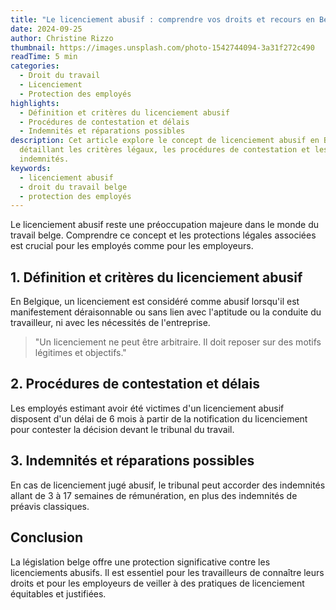 ```yaml
---
title: "Le licenciement abusif : comprendre vos droits et recours en Belgique"
date: 2024-09-25
author: Christine Rizzo
thumbnail: https://images.unsplash.com/photo-1542744094-3a31f272c490
readTime: 5 min
categories:
  - Droit du travail
  - Licenciement
  - Protection des employés
highlights:
  - Définition et critères du licenciement abusif
  - Procédures de contestation et délais
  - Indemnités et réparations possibles
description: Cet article explore le concept de licenciement abusif en Belgique,
  détaillant les critères légaux, les procédures de contestation et les
  indemnités.
keywords:
  - licenciement abusif
  - droit du travail belge
  - protection des employés
---
```


Le licenciement abusif reste une préoccupation majeure dans le monde du travail belge. Comprendre ce concept et les protections légales associées est crucial pour les employés comme pour les employeurs.

## 1. Définition et critères du licenciement abusif

En Belgique, un licenciement est considéré comme abusif lorsqu'il est manifestement déraisonnable ou sans lien avec l'aptitude ou la conduite du travailleur, ni avec les nécessités de l'entreprise.

> "Un licenciement ne peut être arbitraire. Il doit reposer sur des motifs légitimes et objectifs."

## 2. Procédures de contestation et délais

Les employés estimant avoir été victimes d'un licenciement abusif disposent d'un délai de 6 mois à partir de la notification du licenciement pour contester la décision devant le tribunal du travail.

## 3. Indemnités et réparations possibles

En cas de licenciement jugé abusif, le tribunal peut accorder des indemnités allant de 3 à 17 semaines de rémunération, en plus des indemnités de préavis classiques.

## Conclusion

La législation belge offre une protection significative contre les licenciements abusifs. Il est essentiel pour les travailleurs de connaître leurs droits et pour les employeurs de veiller à des pratiques de licenciement équitables et justifiées.
